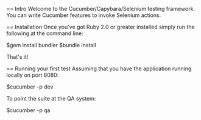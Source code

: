 == Intro
Welcome to the Cucumber/Capybara/Selenium testing framework.  You can write Cucumber features to invoke Selenium actions.

== Installation
Once you've got Ruby 2.0 or greater installed simply run the following at the command line:

$gem install bundler
$bundle install

That's it!

== Running your first test
Assuming that you have the application running locally on port 8080:

$cucumber -p dev

To point the suite at the QA system:

$cucumber -p qa

